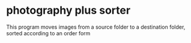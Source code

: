 # photography plus sorter
This program moves images from a source folder to a destination folder, sorted according to an order form